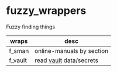 # fuzzy_wrappers
Fuzzy finding things

| wraps | desc |
|-------|------|
| f_sman | online-manuals by section |
| f_vault | read [vault](https://www.vaultproject.io) data/secrets |
